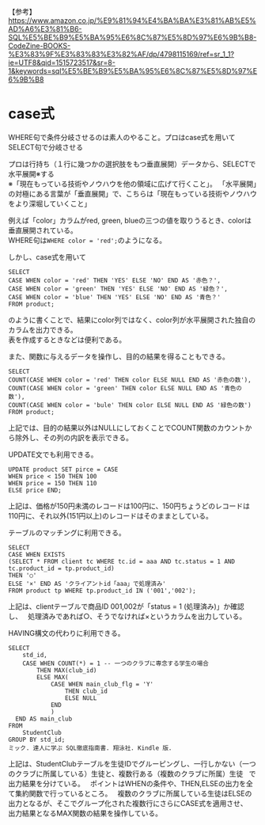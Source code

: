 【参考】https://www.amazon.co.jp/%E9%81%94%E4%BA%BA%E3%81%AB%E5%AD%A6%E3%81%B6-SQL%E5%BE%B9%E5%BA%95%E6%8C%87%E5%8D%97%E6%9B%B8-CodeZine-BOOKS-%E3%83%9F%E3%83%83%E3%82%AF/dp/4798115169/ref=sr_1_1?ie=UTF8&qid=1515723517&sr=8-1&keywords=sql%E5%BE%B9%E5%BA%95%E6%8C%87%E5%8D%97%E6%9B%B8  

# case式
WHERE句で条件分岐させるのは素人のやること。プロはcase式を用いてSELECT句で分岐させる  

プロは行持ち（１行に幾つかの選択肢をもつ垂直展開）データから、SELECTで水平展開※する  
※「現在もっている技術やノウハウを他の領域に広げて行くこと」。 「水平展開」の対極にある言葉が「垂直展開」で、こちらは「現在もっている技術やノウハウをより深堀していくこと」  


例えば「color」カラムがred, green, blueの三つの値を取りうるとき、colorは垂直展開されている。  
WHERE句は`WHERE color = 'red';`のようになる。  

しかし、case式を用いて
```
SELECT 
CASE WHEN color = 'red' THEN 'YES' ELSE 'NO' END AS '赤色？',
CASE WHEN color = 'green' THEN 'YES' ELSE 'NO' END AS '緑色？',
CASE WHEN color = 'blue' THEN 'YES' ELSE 'NO' END AS '青色？'
FROM product;
```
のように書くことで、結果にcolor列ではなく、color列が水平展開された独自のカラムを出力できる。  
表を作成するときなどは便利である。  

また、関数に与えるデータを操作し、目的の結果を得ることもできる。  
```
SELECT 
COUNT(CASE WHEN color = 'red' THEN color ELSE NULL END AS '赤色の数'),
COUNT(CASE WHEN color = 'green' THEN color ELSE NULL END AS '青色の数'),
COUNT(CASE WHEN color = 'bule' THEN color ELSE NULL END AS '緑色の数')
FROM product;
```
上記では、目的の結果以外はNULLにしておくことでCOUNT関数のカウントから除外し、その列の内訳を表示できる。  

UPDATE文でも利用できる。
```
UPDATE product SET pirce = CASE
WHEN price < 150 THEN 100
WHEN price = 150 THEN 110
ELSE price END;
```
上記は、価格が150円未満のレコードは100円に、150円ちょうどのレコードは110円に、それ以外(151円以上)のレコードはそのままとしている。  

テーブルのマッチングに利用できる。
```
SELECT 
CASE WHEN EXISTS 
(SELECT * FROM client tc WHERE tc.id = aaa AND tc.status = 1 AND tc.product_id = tp.product_id)
THEN '○' 
ELSE '×' END AS 'クライアントid「aaa」で処理済み' 
FROM product tp WHERE tp.product_id IN ('001','002');
```
上記は、clientテーブルで商品ID 001,002が「status = 1 (処理済み)」か確認し、  
処理済みであれば○、そうでなければ×というカラムを出力している。

HAVING構文の代わりに利用できる。
```
SELECT
	std_id,
	CASE WHEN COUNT(*) = 1 -- 一つのクラブに専念する学生の場合 
		THEN MAX(club_id)
		ELSE MAX(
			CASE WHEN main_club_flg = 'Y' 
				THEN club_id
				ELSE NULL
			END
			)
  END AS main_club
FROM
	StudentClub 
GROUP BY std_id;
ミック. 達人に学ぶ SQL徹底指南書. 翔泳社. Kindle 版.
```
上記は、StudentClubテーブルを生徒IDでグルーピングし、一行しかない（一つのクラブに所属している）生徒と、複数行ある（複数のクラブに所属）生徒  
で出力結果を分けている。  
ポイントはWHENの条件や、THEN,ELSEの出力を全て集約関数で行っているところ。  
複数のクラブに所属している生徒はELSEの出力となるが、そこでグループ化された複数行にさらにCASE式を適用させ、  
出力結果となるMAX関数の結果を操作している。  


# 
